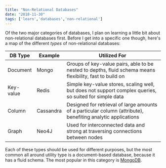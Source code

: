 ```yaml
---
title: "Non-Relational Databases"
date: "2018-11-30"
tags: ['learn','databases','non-relational']
---
```


Of the two major categories of databases, I plan on learning a little bit about non-relational databases first.  Before I get into a specific one though, here's a map of the different *types* of non-relational databases:

| DB Type     | Example | Utilized For |
| -----------    | -----------     | -----------  |
| Document | Mongo     | Groups of key-value pairs, able to be nested to depths, fluid schema means flexibility, fast to build on |
| Key-value      | Redis     | Simple key-value stores, scaling well, but does not support complex queries, so suited for simple data |
| Column   | Cassandra | Designed for retrieval of large amounts of a particular column (attribute), benefiting analytic applications |
| Graph          | Neo4J     | Used for interconnected data and strong at traversing connections between nodes |

Each of these types should be used for different purposes, but the most common all around utility type is a document-based database, because it has a fluid schema.  The most popular in this category is [MongoDB](https://www.mongodb.com/).